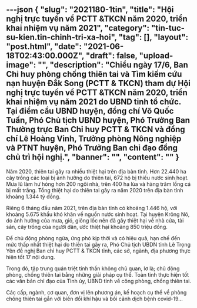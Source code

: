 ---json
{
    "slug": "2021180-1tin",
    "title": "Hội nghị trực tuyến về PCTT &TKCN năm 2020, triển khai nhiệm vụ năm 2021",
    "category": "tin-tuc-su-kien.tin-chinh-tri-xa-hoi",
    "tag": [],
    "layout": "post.html",
    "date": "2021-06-18T02:43:00.000Z",
    "draft": false,
    "upload-image": "",
    "description": "Chiều ngày 17/6, Ban Chỉ huy phòng chống thiên tai và Tìm kiếm cứu nạn huyện Đắk Song (PCTT & TKCN) tham dự Hội nghị trực tuyến về PCTT &TKCN năm 2020, triển khai nhiệm vụ năm 2021 do UBND tỉnh tổ chức. Tại điểm cầu UBND huyện, đồng chí Võ Quốc Tuấn, Phó Chủ tịch UBND huyện, Phó Trưởng Ban Thường trực Ban Chỉ huy PCTT & TKCN và đồng chí Lê Hoàng Vinh, Trưởng phòng Nông nghiệp và PTNT huyện, Phó Trưởng Ban chỉ đạo đồng chủ trì hội nghị.",
    "banner": "",
    "__content__": ""
}
---
<p>Năm 2020, thi&ecirc;n tai g&acirc;y ra nhi&ecirc;̀u thi&ecirc;̣t hại tr&ecirc;n địa bàn tỉnh. Hơn 22.440 ha c&acirc;y trồng c&aacute;c loại bị ảnh hưởng do thi&ecirc;n tai, 672 hộ bị thiếu nước sinh hoạt. Mưa lũ làm hư hỏng hơn 200 ng&ocirc;i nhà, tr&ecirc;n 400 ha lúa và hàng trăm l&ocirc;̀ng cá bị m&acirc;́t trắng. Tổng thiệt hại do thi&ecirc;n tai g&acirc;y ra năm 2020 tr&ecirc;n địa b&agrave;n tỉnh khoảng 1.344 tỷ đồng. &nbsp;</p>

<p>Ri&ecirc;ng 6 th&aacute;ng đầu năm 2021, tr&ecirc;n địa b&agrave;n tỉnh c&oacute; khoảng 1.446 hộ, với khoảng 5.675 khẩu kh&oacute; khăn về nguồn nước sinh hoạt. Tại huyện Kr&ocirc;ng N&ocirc;, do ảnh hưởng của mưa, gi&oacute;, gi&ocirc;ng lốc n&ecirc;n đ&atilde; g&acirc;y thiệt hại về nh&agrave; cửa, t&agrave;i sản, c&acirc;y trồng của người d&acirc;n, ước thiệt hại khoảng 850 triệu đồng.</p>

<p>Để chủ động ph&ograve;ng ngừa, ứng ph&oacute; kịp thời v&agrave; c&oacute; hiệu quả, hạn chế đến mức thấp nhất thiệt hại do thi&ecirc;n tai g&acirc;y ra, Ph&oacute; Chủ tịch UBDN tỉnh L&ecirc; Trọng Y&ecirc;n đề nghị Ban chỉ huy PCTT &amp; TKCN tỉnh, các sở, ngành, địa phương thực hi&ecirc;̣n t&ocirc;́t 17 n&ocirc;̣i dung.</p>

<p>Trong đó, tập trung quán tri&ecirc;̣t tinh th&acirc;̀n&nbsp;kh&ocirc;ng chủ quan, lơ là;&nbsp;chủ đ&ocirc;̣ng ph&ograve;ng, chống thi&ecirc;n tai&nbsp;bằng những giải&nbsp;pháp cụ th&ecirc;̉. Toàn tỉnh thực hi&ecirc;̣n t&ocirc;́t các văn bản chỉ đạo của Tỉnh ủy, UBND tỉnh v&ecirc;̀ c&ocirc;ng ph&ograve;ng, chống thi&ecirc;n tai.</p>

<p>C&aacute;c&nbsp;c&acirc;́p, ngành, cơ quan, đơn vị l&ecirc;n phương án, k&ecirc;́ hoạch cụ th&ecirc;̉ v&ecirc;̀ phòng ch&ocirc;́ng thi&ecirc;n tai gắn với bi&ecirc;́n đ&ocirc;̉i khí h&acirc;̣u và b&ocirc;́i cảnh dịch b&ecirc;̣nh covid-19&hellip;</p>

<p style="text-align:right">&nbsp;</p>
